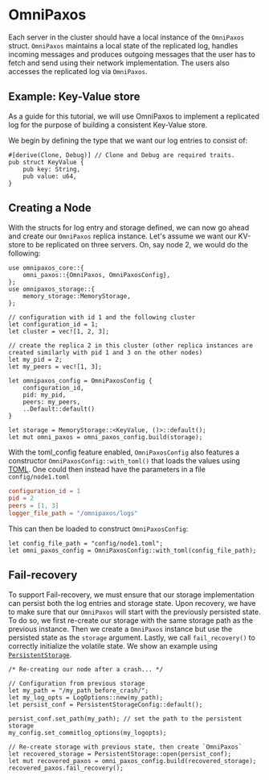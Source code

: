# OmniPaxos
Each server in the cluster should have a local instance of the  `OmniPaxos` struct. `OmniPaxos` maintains a local state of the replicated log, handles incoming messages and produces outgoing messages that the user has to fetch and send using their network implementation. The users also accesses the replicated log via `OmniPaxos`.

## Example: Key-Value store
As a guide for this tutorial, we will use OmniPaxos to implement a replicated log for the purpose of building a consistent Key-Value store. 

We begin by defining the type that we want our log entries to consist of:
```rust,edition2018,no_run,noplaypen
#[derive(Clone, Debug)] // Clone and Debug are required traits.
pub struct KeyValue {
    pub key: String,
    pub value: u64,
}
``` 

## Creating a Node
With the structs for log entry and storage defined, we can now go ahead and create our `OmniPaxos` replica instance.  Let's assume we want our KV-store to be replicated on three servers. On, say node 2, we would do the following: 
```rust,edition2018,no_run,noplaypen
use omnipaxos_core::{
    omni_paxos::{OmniPaxos, OmniPaxosConfig},
};
use omnipaxos_storage::{
    memory_storage::MemoryStorage,
};

// configuration with id 1 and the following cluster
let configuration_id = 1;
let cluster = vec![1, 2, 3];

// create the replica 2 in this cluster (other replica instances are created similarly with pid 1 and 3 on the other nodes)
let my_pid = 2;
let my_peers = vec![1, 3];

let omnipaxos_config = OmniPaxosConfig {
    configuration_id,
    pid: my_pid,
    peers: my_peers,
    ..Default::default()
}

let storage = MemoryStorage::<KeyValue, ()>::default();
let mut omni_paxos = omni_paxos_config.build(storage);
```
With the toml_config feature enabled, `OmniPaxosConfig` also features a constructor `OmniPaxosConfig::with_toml()` that loads the values using [TOML](https://toml.io). One could then instead have the parameters in a file `config/node1.toml`

```toml
configuration_id = 1
pid = 2
peers = [1, 3]
logger_file_path = "/omnipaxos/logs"
```
This can then be loaded to construct `OmniPaxosConfig`:

```rust,edition2018,no_run,noplaypen
let config_file_path = "config/node1.toml"; 
let omni_paxos_config = OmniPaxosConfig::with_toml(config_file_path);
```

## Fail-recovery
To support Fail-recovery, we must ensure that our storage implementation can persist both the log entries and storage state. Upon recovery, we have to make sure that our ``OmniPaxos`` will start with the previously persisted state. To do so, we first re-create our storage with the same storage path as the previous instance. Then we create a `OmniPaxos` instance but use the persisted state as the `storage` argument. Lastly, we call `fail_recovery()` to correctly initialize the volatile state. We show an example using [`PersistentStorage`](storage.md#persistentstorage).

```rust,edition2018,no_run,noplaypen
/* Re-creating our node after a crash... */

// Configuration from previous storage
let my_path = "/my_path_before_crash/";
let my_log_opts = LogOptions::new(my_path);
let persist_conf = PersistentStorageConfig::default();

persist_conf.set_path(my_path); // set the path to the persistent storage
my_config.set_commitlog_options(my_logopts);

// Re-create storage with previous state, then create `OmniPaxos`
let recovered_storage = PersistentStorage::open(persist_conf); 
let mut recovered_paxos = omni_paxos_config.build(recovered_storage);
recovered_paxos.fail_recovery();
```
